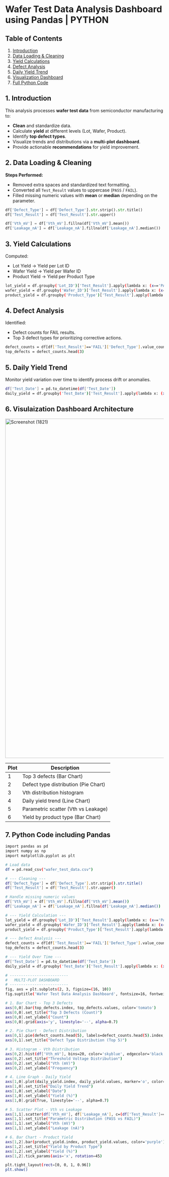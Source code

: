 # Wafer Test Data Analysis Dashboard using Pandas | PYTHON

## Table of Contents 
1. [Introduction](#introduction)
2. [Data Loading & Cleaning](#data-loading--cleaning)
3. [Yield Calculations](#yield-calculations)
4. [Defect Analysis](#defect-analysis)
5. [Daily Yield Trend](#daily-yield-trend)
6. [Visualization Dashboard](#visualization-dashboard)
7. [Full Python Code](#full-python-code)

## 1. Introduction
This analysis processes **wafer test data** from semiconductor manufacturing to:
- **Clean** and standardize data.
- Calculate **yield** at different levels (Lot, Wafer, Product).
- Identify **top defect types**.
- Visualize trends and distributions via a **multi-plot dashboard**.
- Provide actionable **recommendations** for yield improvement.

## 2. Data Loading & Cleaning

**Steps Performed:**
- Removed extra spaces and standardized text formatting.
- Converted all `Test_Result` values to uppercase (`PASS` / `FAIL`).
- Filled missing numeric values with **mean** or **median** depending on the parameter.

```python
df['Defect_Type'] = df['Defect_Type'].str.strip().str.title()
df['Test_Result'] = df['Test_Result'].str.upper()

df['Vth_mV'] = df['Vth_mV'].fillna(df['Vth_mV'].mean())
df['Leakage_nA'] = df['Leakage_nA'].fillna(df['Leakage_nA'].median())
```

## 3. Yield Calculations

Computed:
- Lot Yield → Yield per Lot ID
- Wafer Yield → Yield per Wafer ID
- Product Yield → Yield per Product Type

```bash
lot_yield = df.groupby('Lot_ID')['Test_Result'].apply(lambda x: (x=='PASS').mean() * 100)
wafer_yield = df.groupby('Wafer_ID')['Test_Result'].apply(lambda x: (x=='PASS').mean() * 100)
product_yield = df.groupby('Product_Type')['Test_Result'].apply(lambda x: (x=='PASS').mean() * 100)
```
## 4. Defect Analysis

Identified:
- Defect counts for FAIL results.
- Top 3 defect types for prioritizing corrective actions.

```bash
defect_counts = df[df['Test_Result']=='FAIL']['Defect_Type'].value_counts()
top_defects = defect_counts.head(3)
```

## 5. Daily Yield Trend

Monitor yield variation over time to identify process drift or anomalies.

```bash
df['Test_Date'] = pd.to_datetime(df['Test_Date'])
daily_yield = df.groupby('Test_Date')['Test_Result'].apply(lambda x: (x=='PASS').mean()*100)
```

## 6. Visulaization Dashboard Architecture

<img width="1920" height="1080" alt="Screenshot (1821)" src="https://github.com/user-attachments/assets/59063f3b-3e00-434a-a08f-129911e392d2" />

| Plot | Description                          |
| ---- | ------------------------------------ |
| 1  | Top 3 defects (Bar Chart)            |
| 2  | Defect type distribution (Pie Chart) |
| 3  | Vth distribution histogram           |
| 4  | Daily yield trend (Line Chart)       |
| 5  | Parametric scatter (Vth vs Leakage)  |
| 6  | Yield by product type (Bar Chart)    |

## 7. Python Code including Pandas

```bash
import pandas as pd
import numpy as np
import matplotlib.pyplot as plt

# Load data
df = pd.read_csv("wafer_test_data.csv")

# --- Cleaning ---
df['Defect_Type'] = df['Defect_Type'].str.strip().str.title()
df['Test_Result'] = df['Test_Result'].str.upper()

# Handle missing numeric values
df['Vth_mV'] = df['Vth_mV'].fillna(df['Vth_mV'].mean())
df['Leakage_nA'] = df['Leakage_nA'].fillna(df['Leakage_nA'].median())

# --- Yield Calculation ---
lot_yield = df.groupby('Lot_ID')['Test_Result'].apply(lambda x: (x=='PASS').mean() * 100)
wafer_yield = df.groupby('Wafer_ID')['Test_Result'].apply(lambda x: (x=='PASS').mean() * 100)
product_yield = df.groupby('Product_Type')['Test_Result'].apply(lambda x: (x=='PASS').mean() * 100)

# --- Defect Analysis ---
defect_counts = df[df['Test_Result']=='FAIL']['Defect_Type'].value_counts()
top_defects = defect_counts.head(3)

# --- Yield Over Time ---
df['Test_Date'] = pd.to_datetime(df['Test_Date'])
daily_yield = df.groupby('Test_Date')['Test_Result'].apply(lambda x: (x=='PASS').mean()*100)

# --------------------------
#   MULTI-PLOT DASHBOARD
# --------------------------
fig, axs = plt.subplots(2, 3, figsize=(16, 10))
fig.suptitle('Wafer Test Data Analysis Dashboard', fontsize=16, fontweight='bold')

# 1. Bar Chart - Top 3 Defects
axs[0,0].bar(top_defects.index, top_defects.values, color='tomato')
axs[0,0].set_title("Top 3 Defects (Count)")
axs[0,0].set_ylabel("Count")
axs[0,0].grid(axis='y', linestyle='--', alpha=0.7)

# 2. Pie Chart - Defect Distribution
axs[0,1].pie(defect_counts.head(5), labels=defect_counts.head(5).index, autopct='%1.1f%%', startangle=90)
axs[0,1].set_title("Defect Type Distribution (Top 5)")

# 3. Histogram - Vth Distribution
axs[0,2].hist(df['Vth_mV'], bins=20, color='skyblue', edgecolor='black')
axs[0,2].set_title("Threshold Voltage Distribution")
axs[0,2].set_xlabel("Vth (mV)")
axs[0,2].set_ylabel("Frequency")

# 4. Line Graph - Daily Yield
axs[1,0].plot(daily_yield.index, daily_yield.values, marker='o', color='green')
axs[1,0].set_title("Daily Yield Trend")
axs[1,0].set_xlabel("Date")
axs[1,0].set_ylabel("Yield (%)")
axs[1,0].grid(True, linestyle='--', alpha=0.7)

# 5. Scatter Plot - Vth vs Leakage
axs[1,1].scatter(df['Vth_mV'], df['Leakage_nA'], c=(df['Test_Result']=='FAIL'), cmap='coolwarm', alpha=0.7)
axs[1,1].set_title("Parametric Distribution (PASS vs FAIL)")
axs[1,1].set_xlabel("Vth (mV)")
axs[1,1].set_ylabel("Leakage (nA)")

# 6. Bar Chart - Product Yield
axs[1,2].bar(product_yield.index, product_yield.values, color='purple')
axs[1,2].set_title("Yield by Product Type")
axs[1,2].set_ylabel("Yield (%)")
axs[1,2].tick_params(axis='x', rotation=45)

plt.tight_layout(rect=[0, 0, 1, 0.96])
plt.show()
```

























